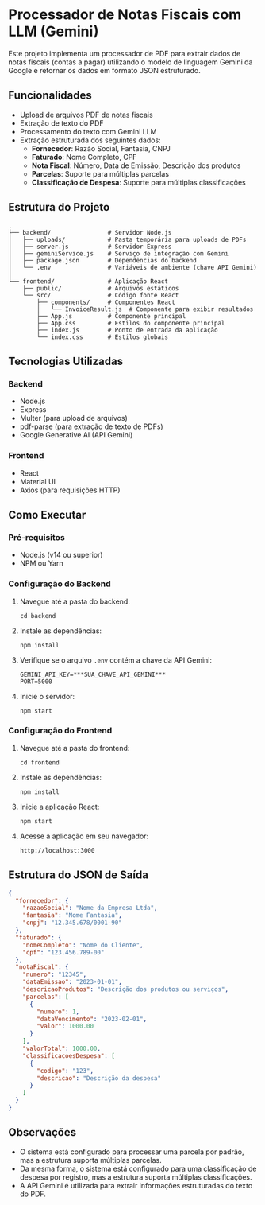 # Processador de Notas Fiscais com LLM (Gemini)

Este projeto implementa um processador de PDF para extrair dados de notas fiscais (contas a pagar) utilizando o modelo de linguagem Gemini da Google e retornar os dados em formato JSON estruturado.

## Funcionalidades

- Upload de arquivos PDF de notas fiscais
- Extração de texto do PDF
- Processamento do texto com Gemini LLM
- Extração estruturada dos seguintes dados:
  - **Fornecedor**: Razão Social, Fantasia, CNPJ
  - **Faturado**: Nome Completo, CPF
  - **Nota Fiscal**: Número, Data de Emissão, Descrição dos produtos
  - **Parcelas**: Suporte para múltiplas parcelas
  - **Classificação de Despesa**: Suporte para múltiplas classificações

## Estrutura do Projeto

```
.
├── backend/                # Servidor Node.js
│   ├── uploads/            # Pasta temporária para uploads de PDFs
│   ├── server.js           # Servidor Express
│   ├── geminiService.js    # Serviço de integração com Gemini
│   ├── package.json        # Dependências do backend
│   └── .env                # Variáveis de ambiente (chave API Gemini)
│
└── frontend/               # Aplicação React
    ├── public/             # Arquivos estáticos
    └── src/                # Código fonte React
        ├── components/     # Componentes React
        │   └── InvoiceResult.js  # Componente para exibir resultados
        ├── App.js          # Componente principal
        ├── App.css         # Estilos do componente principal
        ├── index.js        # Ponto de entrada da aplicação
        └── index.css       # Estilos globais
```

## Tecnologias Utilizadas

### Backend
- Node.js
- Express
- Multer (para upload de arquivos)
- pdf-parse (para extração de texto de PDFs)
- Google Generative AI (API Gemini)

### Frontend
- React
- Material UI
- Axios (para requisições HTTP)

## Como Executar

### Pré-requisitos
- Node.js (v14 ou superior)
- NPM ou Yarn

### Configuração do Backend
1. Navegue até a pasta do backend:
   ```
   cd backend
   ```

2. Instale as dependências:
   ```
   npm install
   ```

3. Verifique se o arquivo `.env` contém a chave da API Gemini:
   ```
   GEMINI_API_KEY=***SUA_CHAVE_API_GEMINI***
   PORT=5000
   ```

4. Inicie o servidor:
   ```
   npm start
   ```

### Configuração do Frontend
1. Navegue até a pasta do frontend:
   ```
   cd frontend
   ```

2. Instale as dependências:
   ```
   npm install
   ```

3. Inicie a aplicação React:
   ```
   npm start
   ```

4. Acesse a aplicação em seu navegador:
   ```
   http://localhost:3000
   ```

## Estrutura do JSON de Saída

```json
{
  "fornecedor": {
    "razaoSocial": "Nome da Empresa Ltda",
    "fantasia": "Nome Fantasia",
    "cnpj": "12.345.678/0001-90"
  },
  "faturado": {
    "nomeCompleto": "Nome do Cliente",
    "cpf": "123.456.789-00"
  },
  "notaFiscal": {
    "numero": "12345",
    "dataEmissao": "2023-01-01",
    "descricaoProdutos": "Descrição dos produtos ou serviços",
    "parcelas": [
      {
        "numero": 1,
        "dataVencimento": "2023-02-01",
        "valor": 1000.00
      }
    ],
    "valorTotal": 1000.00,
    "classificacoesDespesa": [
      {
        "codigo": "123",
        "descricao": "Descrição da despesa"
      }
    ]
  }
}
```

## Observações

- O sistema está configurado para processar uma parcela por padrão, mas a estrutura suporta múltiplas parcelas.
- Da mesma forma, o sistema está configurado para uma classificação de despesa por registro, mas a estrutura suporta múltiplas classificações.
- A API Gemini é utilizada para extrair informações estruturadas do texto do PDF.